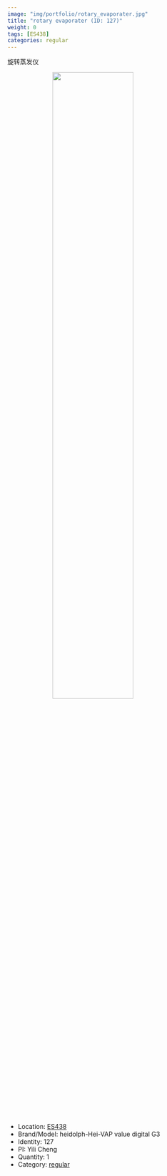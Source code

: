 ```yaml
---
image: "img/portfolio/rotary_evaporater.jpg"
title: "rotary evaporater (ID: 127)"
weight: 0
tags: [ES438]
categories: regular
---
```


旋转蒸发仪

<!--more-->

<img src="../../img/portfolio/rotary_evaporater.jpg" width="60%" style="display: block; margin: auto;">

- Location: [ES438](../../tags/es438)
- Brand/Model: heidolph-Hei-VAP value digital G3
- Identity: 127
- PI: Yili Cheng
- Quantity: 1
- Category: [regular](../../categories/regular)






